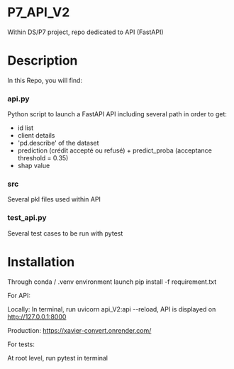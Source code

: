 # P7_API_V2

Within DS/P7 project, repo dedicated to API (FastAPI)

# Description

In this Repo, you will find:

### api.py ###

Python script to launch a FastAPI API including several path in order to get:

- id list
- client details
- 'pd.describe' of the dataset
- prediction (crédit accepté ou refusé) + predict_proba (acceptance threshold = 0.35)
- shap value

### src ###

Several pkl files used within API 

### test_api.py ###

Several test cases to be run with pytest


# Installation

Through conda / .venv environment launch pip install -f requirement.txt

For API:

Locally:
In terminal, run uvicorn api_V2:api --reload, API is displayed on http://127.0.0.1:8000

Production: https://xavier-convert.onrender.com/

For tests:

At root level, run pytest in terminal


